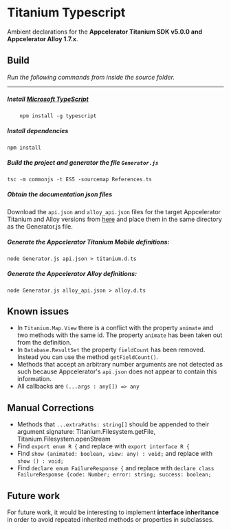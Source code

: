 # Titanium Typescript

Ambient declarations for the **Appcelerator Titanium SDK v5.0.0 and Appcelerator Alloy 1.7.x**.


## Build

*Run the following commands from inside the source folder.*

----------

##### Install [Microsoft TypeScript](https://github.com/Microsoft/TypeScript "Microscript TypeScript")

```
	npm install -g typescript
```
##### Install dependencies

	npm install

##### Build the project and generator the file `Generator.js`

    tsc -m commonjs -t ES5 -sourcemap References.ts

##### Obtain the documentation json files

Download the `api.json` and `alloy_api.json` files for the target Appcelerator Titanium and Alloy versions from [here](http://docs.appcelerator.com/titanium/data/index.html) and place them in the same directory as the Generator.js file.


##### Generate the _Appcelerator Titanium Mobile_ definitions:

    node Generator.js api.json > titanium.d.ts

##### Generate the _Appcelerator Alloy_ definitions:

    node Generator.js alloy_api.json > alloy.d.ts

## Known issues

*	In `Titanium.Map.View` there is a conflict with the property `animate` and two methods with the same id. The property `animate` has been taken out from the definition.
*	In `Database.ResultSet` the property `fieldCount` has been removed. Instead you can use the method `getFieldCount()`.
*   Methods that accept an arbitrary number arguments are not detected as such because Appcelerator's `api.json` does not appear to contain this information.
*   All callbacks are `(...args : any[]) => any`

## Manual Corrections

*	Methods that `...extraPaths: string[]` should be appended to their argument signature: Titanium.Filesystem.getFile, Titanium.Filesystem.openStream
*   Find `export enum R {` and replace with `export interface R {`
*   Find `show (animated: boolean, view: any) : void;` and replace with `show () : void;`
*   Find `declare enum FailureResponse {` and replace with `declare class FailureResponse {code: Number; error: string; success: boolean;`

## Future work

For future work, it would be interesting to implement **interface inheritance** in order to avoid
repeated inherited methods or properties in subclasses.